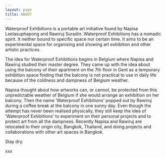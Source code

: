 ```yaml
---
layout: page
title: ABOUT
---
```


Waterproof Exhibitions is a portable art initiative found by Napisa Leelasuphapong and Rawiruj Suradin. Waterproof Exhibitions has a nomadic spirit. It neither bound to specific space nor certain time. It aims to be an experimental space for organising and showing art exhibition and other artistic practices.

The idea for Waterproof Exhibitions begins in Belgium where Napisa and Rawiruj studied their master degree. They came up with the idea about using the balcony of their apartment on the 7th floor in Gent as a temporary exhibition space finding that the balcony is not practical to use in daily life because of the coldness and dampness of Belgium weather.

Napisa thought about how artworks can, or cannot, be protected from this unpredictable weather of Belgium if she would arrange an exhibition on her balcony. Then the name ‘Waterproof Exhibitions’ popped out by Rawiruj during a coffee break at the balcony in one sunny day. Even though the attempt has never been realised physically, they still keep the idea of ‘Waterproof Exhibitions’ to experiment on their personal projects and to protect art from all the dampness. Recently Napisa and Rawiruj are relocated to their origin city, Bangkok, Thailand, and doing projects and collaborations with other art spaces in Bangkok.

Stay dry.

xxx

